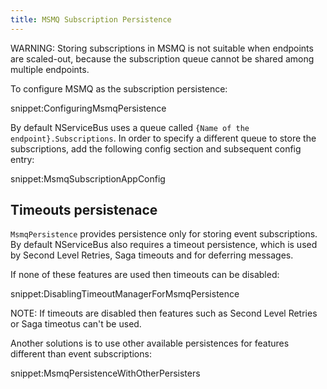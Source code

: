 ```yaml
---
title: MSMQ Subscription Persistence
---
```


WARNING: Storing subscriptions in MSMQ is not suitable when endpoints are scaled-out, because the subscription queue cannot be shared among multiple endpoints.

To configure MSMQ as the subscription persistence:

snippet:ConfiguringMsmqPersistence

By default NServiceBus uses a queue called `{Name of the endpoint}.Subscriptions`. In order to specify a different queue to store the subscriptions, add the following config section and subsequent config entry:

snippet:MsmqSubscriptionAppConfig


## Timeouts persistenace

`MsmqPersistence` provides persistence only for storing event subscriptions. By default NServiceBus also requires a timeout persistence, which is used by Second Level Retries, Saga timeouts and for deferring messages.

If none of these features are used then timeouts can be disabled:

snippet:DisablingTimeoutManagerForMsmqPersistence

NOTE: If timeouts are disabled then features such as Second Level Retries or Saga timeotus can't be used.

Another solutions is to use other available persistences for features different than event subscriptions:

snippet:MsmqPersistenceWithOtherPersisters
